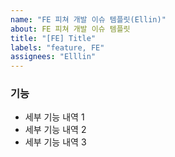 ```yaml
---
name: "FE 피쳐 개발 이슈 템플릿(Ellin)"
about: FE 피쳐 개발 이슈 템플릿
title: "[FE] Title"
labels: "feature, FE"
assignees: "Elllin"
---
```


### 기능

- 세부 기능 내역 1
- 세부 기능 내역 2
- 세부 기능 내역 3

